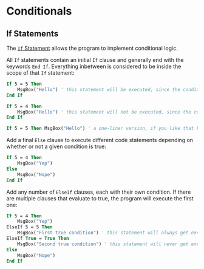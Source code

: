 # Conditionals

## If Statements

The [`If` Statement](https://msdn.microsoft.com/en-us/vba/language-reference-vba/articles/ifthenelse-statement) allows the program to implement conditional logic.

All `If` statements contain an initial `If` clause and generally end with the keywords `End If`. Everything inbetween is considered to be inside the scope of that `If` statement:

```vb
If 5 = 5 Then
    MsgBox("Hello") ' this statement will be executed, since the condition is true
End If
```

```vb
If 5 = 4 Then
    MsgBox("Hello") ' this statement will not be executed, since the condition is false
End If
```

```vb
If 5 = 5 Then MsgBox("Hello") ' a one-liner version, if you like that kind of thing
```

Add a final `Else` clause to execute different code statements depending on whether or not a given condition is true:

```vb
If 5 = 4 Then
    MsgBox("Yep")
Else
    MsgBox("Nope")
End If
```

Add any number of `ElseIf` clauses, each with their own condition. If there are multiple clauses that evaluate to true, the program will execute the first one:

```vb
If 5 = 4 Then
    MsgBox("Yep")
ElseIf 5 = 5 Then
    MsgBox("First true condition") ' this statement will always get executed
ElseIf True = True Then
    MsgBox("Second true condition") ' this statement will never get executed
Else
    MsgBox("Nope")
End If
```
